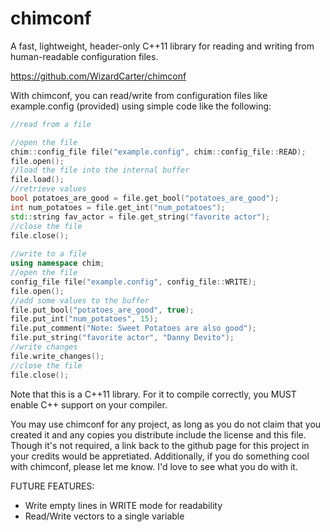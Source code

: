# chimconf
A fast, lightweight, header-only C++11 library for reading and writing from human-readable configuration files.

https://github.com/WizardCarter/chimconf

With chimconf, you can read/write from configuration files like example.config (provided) using simple code like the following:

```c++
//read from a file

//open the file
chim::config_file file("example.config", chim::config_file::READ);
file.open();
//load the file into the internal buffer
file.load();
//retrieve values
bool potatoes_are_good = file.get_bool("potatoes_are_good");
int num_potatoes = file.get_int("num_potatoes");
std::string fav_actor = file.get_string("favorite actor");
//close the file
file.close();
  
//write to a file
using namespace chim;
//open the file
config_file file("example.config", config_file::WRITE);
file.open();
//add some values to the buffer
file.put_bool("potatoes_are_good", true);
file.put_int("num_potatoes", 15);
file.put_comment("Note: Sweet Potatoes are also good");
file.put_string("favorite actor", "Danny Devito");
//write changes
file.write_changes();
//close the file
file.close();
```  

Note that this is a C++11 library. For it to compile correctly, you MUST enable C++ support on your compiler.

You may use chimconf for any project, as long as you do not claim that you created it and any copies you distribute include the license and this file. Though it's not required, a link back to the github page for this project in your credits would be appretiated. Additionally, if you do something cool with chimconf, please let me know. I'd love to see what you do with it.

FUTURE FEATURES:
- Write empty lines in WRITE mode for readability
- Read/Write vectors to a single variable
